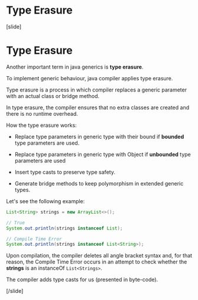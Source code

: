 # Type Erasure

[slide]

# Type Erasure

Another important term in java generics is **type erasure**.

To implement generic behaviour, java compiler applies type erasure. 

Type erasure is a process in which compiler replaces a generic parameter with an actual class or bridge method.

In type erasure, the compiler ensures that no extra classes are created and there is no runtime overhead.

How the type erasure works:

- Replace type parameters in generic type with their bound if **bounded** type parameters are used.

- Replace type parameters in generic type with Object if **unbounded** type parameters are used

- Insert type casts to preserve type safety.

- Generate bridge methods to keep polymorphism in extended generic types.

Let's see the following example:

```java live 
List<String> strings = new ArrayList<>();

// True
System.out.println(strings instanceof List);

// Compile Time Error
System.out.println(strings instanceof List<String>);
```

Upon compilation, the compiler deletes all angle bracket syntax and, for that reason, the Compile Time Error occurs in an attempt to check whether the **strings** is an instanceOf `List<Strings>`.

The compiler adds type casts for us (presented in byte-code).


[/slide]